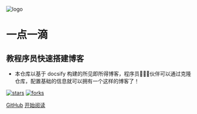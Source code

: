 ![logo](_media/logo.png)

# 一点一滴

## 教程序员快速搭建博客

- 本仓库以基于 docsify 构建的所见即所得博客，程序员👨🏻‍💻伙伴可以通过克隆仓库，配置基础的信息就可以拥有一个这样的博客了！
    
[![stars](https://badgen.net/github/stars/yidianyidi-xss/yidianyidi-xss.github.io?icon=github&color=4ab8a1)](https://github.com/yidianyidi-xss/yidianyidi-xss.github.io) [![forks](https://badgen.net/github/forks/yidianyidi-xss/yidianyidi-xss.github.io?icon=github&color=4ab8a1)](https://github.com/yidianyidi-xss/yidianyidi-xss.github.io) 

[GitHub](<https://github.com/yidianyidi-xss/yidianyidi-xss.github.io>)
[开始阅读](README.md)
